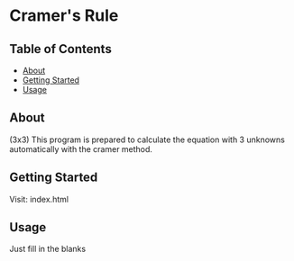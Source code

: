 # Cramer's Rule

## Table of Contents

- [About](#about)
- [Getting Started](#getting_started)
- [Usage](#usage)

## About <a name = "about"></a>

(3x3)
This program is prepared to calculate the equation with 3 unknowns automatically with the cramer method.

## Getting Started <a name = "getting_started"></a>

Visit: index.html

## Usage <a name = "usage"></a>

Just fill in the blanks
